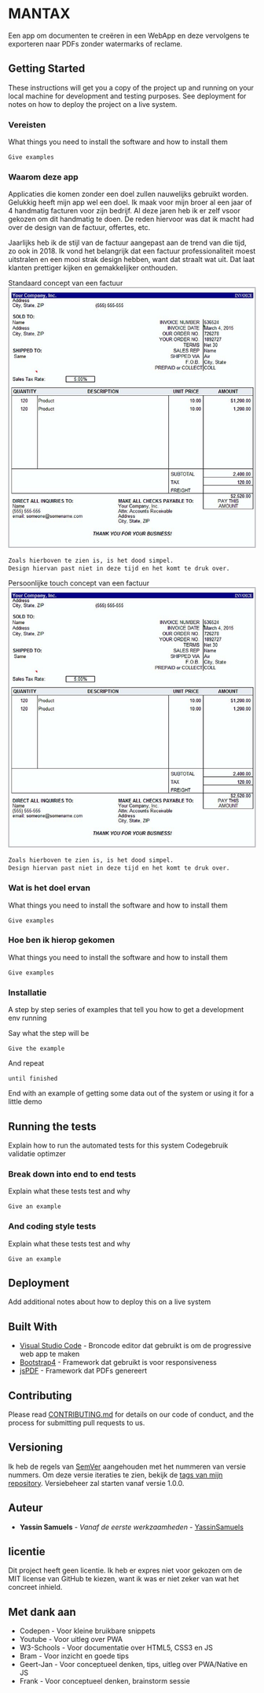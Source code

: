 # MANTAX

Een app om documenten te creëren in een WebApp en deze vervolgens te exporteren naar PDFs zonder watermarks of reclame.

## Getting Started

These instructions will get you a copy of the project up and running on your local machine for development and testing purposes. See deployment for notes on how to deploy the project on a live system.

### Vereisten

What things you need to install the software and how to install them

```
Give examples
```

### Waarom deze app

Applicaties die komen zonder een doel zullen nauwelijks gebruikt worden. Gelukkig heeft mijn app wel een doel. Ik maak voor mijn broer al een jaar of 4 handmatig facturen voor zijn bedrijf. Al deze jaren heb ik er zelf vsoor gekozen om dit handmatig te doen. De reden hiervoor was dat ik macht had over de design van de factuur, offertes, etc. 

Jaarlijks heb ik de stijl van de factuur aangepast aan de trend van die tijd, zo ook in 2018. Ik vond het belangrijk dat een factuur professionaliteit moest uitstralen en een mooi strak design hebben, want dat straalt wat uit. Dat laat klanten prettiger kijken en gemakkelijker onthouden. 

Standaard concept van een factuur
![Invoice Standaard](/supportingfiles/images/githubSC/basicUglyInvoice.jpg "Invoice Standaard")
```
Zoals hierboven te zien is, is het dood simpel. 
Design hiervan past niet in deze tijd en het komt te druk over.
```

Persoonlijke touch concept van een factuur
![Invoice Standaard](/supportingfiles/images/githubSC/basicUglyInvoice.jpg "Invoice Standaard")
```
Zoals hierboven te zien is, is het dood simpel. 
Design hiervan past niet in deze tijd en het komt te druk over.
```

### Wat is het doel ervan

What things you need to install the software and how to install them

```
Give examples
```

### Hoe ben ik hierop gekomen

What things you need to install the software and how to install them

```
Give examples
```

### Installatie

A step by step series of examples that tell you how to get a development env running

Say what the step will be

```
Give the example
```

And repeat

```
until finished
```

End with an example of getting some data out of the system or using it for a little demo

## Running the tests

Explain how to run the automated tests for this system
Codegebruik validatie
optimzer

### Break down into end to end tests

Explain what these tests test and why

```
Give an example
```

### And coding style tests

Explain what these tests test and why

```
Give an example
```

## Deployment

Add additional notes about how to deploy this on a live system

## Built With

* [Visual Studio Code](https://code.visualstudio.com) - Broncode editor dat gebruikt is om de progressive web app te maken
* [Bootstrap4](http://getbootstrap.com/docs/4.1/getting-started/introduction/) - Framework dat gebruikt is voor responsiveness
* [jsPDF](https://parall.ax/products/jspdf) - Framework dat PDFs genereert

## Contributing

Please read [CONTRIBUTING.md](https://gist.github.com/PurpleBooth/b24679402957c63ec426) for details on our code of conduct, and the process for submitting pull requests to us.

## Versioning

Ik heb de regels van [SemVer](http://semver.org/) aangehouden met het nummeren van versie nummers. Om deze versie iteraties te zien, bekijk de [tags van mijn repository](https://github.com/YassinSamuels/MANTAX/tags). Versiebeheer zal starten vanaf versie 1.0.0.

## Auteur

* **Yassin Samuels** - *Vanaf de eerste werkzaamheden* - [YassinSamuels](https://github.com/YassinSamuels/)

## licentie

Dit project heeft geen licentie. Ik heb er expres niet voor gekozen om de MIT license van GitHub te kiezen, want ik was er niet zeker van wat het concreet inhield.

## Met dank aan

* Codepen - Voor kleine bruikbare snippets
* Youtube - Voor uitleg over PWA
* W3-Schools - Voor documentatie over HTML5, CSS3 en JS
* Bram - Voor inzicht en goede tips
* Geert-Jan - Voor conceptueel denken, tips, uitleg over PWA/Native en JS
* Frank - Voor conceptueel denken, brainstorm sessie

